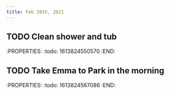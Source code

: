 ```yaml
---
title: Feb 20th, 2021
---
```


## TODO Clean shower and tub
:PROPERTIES:
:todo: 1613824550570
:END:
## TODO Take Emma to Park in the morning
:PROPERTIES:
:todo: 1613824567086
:END:
